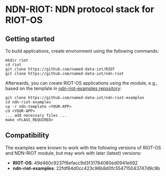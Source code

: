 NDN-RIOT: NDN protocol stack for RIOT-OS
========================================

## Getting started

To build applications, create environment using the following commands:

    mkdir riot
    cd riot
    git clone https://github.com/named-data-iot/RIOT
    git clone https://github.com/named-data-iot/ndn-riot

Afterwards, you can create RIOT-OS applications using the module, e.g., based on the template in [ndn-riot-examples repository](https://github.com/named-data-iot/ndn-riot-examples):

    git clone https://github.com/named-data-iot/ndn-riot-examples
    cd ndn-riot-examples
    cp -r ndn-template <YOUR-APP>
    cd <YOUR-APP>
    ... add necessary files ...
    make <FLAGS_REQUIRED>

## Compatibility

The examples were known to work with the following versions of RIOT-OS and NDN-RIOT module,
but may work with later (latest) versions:

- **RIOT-OS**: 49d460c9237f6efacc9d3f31784080ed0941e692
- **ndn-riot-examples**: 22fdf64d0cc423c96b8d0fc554715043747d9c9b
